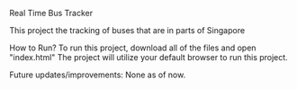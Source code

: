 Real Time Bus Tracker

This project the tracking of buses that are in parts of Singapore

How to Run?
To run this project, download all of the files and open "index.html"
The project will utilize your default browser to run this project.

 Future updates/improvements: None as of now.
